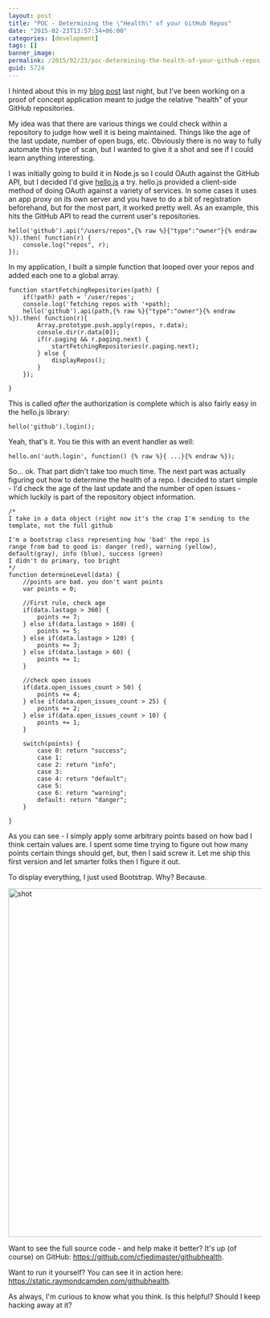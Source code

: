 ```yaml
---
layout: post
title: "POC - Determining the \"Health\" of your GitHub Repos"
date: "2015-02-23T13:57:34+06:00"
categories: [development]
tags: []
banner_image: 
permalink: /2015/02/23/poc-determining-the-health-of-your-github-repos
guid: 5724
---
```


I hinted about this in my <a href="http://www.raymondcamden.com/2015/02/22/static-site-hosting-on-google-cloud">blog post</a> last night, but I've been working on a proof of concept application meant to judge the relative "health" of your GitHub repositories. 

<!--more-->

My idea was that there are various things we could check within a repository to judge how well it is being maintained. Things like the age of the last update, number of open bugs, etc. Obviously there is no way to fully automate this type of scan, but I wanted to give it a shot and see if I could learn anything interesting.

I was initially going to build it in Node.js so I could OAuth against the GitHub API, but I decided I'd give <a href="http://adodson.com/hello.js/">hello.js</a> a try. hello.js provided a client-side method of doing OAuth against a variety of services. In some cases it uses an app proxy on its own server and you have to do a bit of registration beforehand, but for the most part, it worked pretty well. As an example, this hits the GitHub API to read the current user's repositories.

<pre><code class="language-javascript">hello('github').api("/users/repos",{% raw %}{"type":"owner"}{% endraw %}).then( function(r) {
    console.log("repos", r);
});</code></pre>

In my application, I built a simple function that looped over your repos and added each one to a global array.

<pre><code class="language-javascript">function startFetchingRepositories(path) {
    if(!path) path = '/user/repos';
    console.log('fetching repos with '+path);
    hello('github').api(path,{% raw %}{"type":"owner"}{% endraw %}).then( function(r){
        Array.prototype.push.apply(repos, r.data);
        console.dir(r.data[0]);
        if(r.paging && r.paging.next) {
            startFetchingRepositories(r.paging.next);   
        } else {
            displayRepos();   
        }
    });

}</code></pre>

This is called <i>after</i> the authorization is complete which is also fairly easy in the hello.js library:

<pre><code class="language-javascript">hello('github').login();</code></pre>

Yeah, that's it. You tie this with an event handler as well:

<pre><code class="language-javascript">hello.on('auth.login', function() {% raw %}{ ...}{% endraw %});</code></pre>

So... ok. That part didn't take too much time. The next part was actually figuring out how to determine the health of a repo. I decided to start simple - I'd check the age of the last update and the number of open issues - which luckily is part of the repository object information.

<pre><code class="language-javascript">&#x2F;*
I take in a data object (right now it&#x27;s the crap I&#x27;m sending to the template, not the full github

I&#x27;m a bootstrap class representing how &#x27;bad&#x27; the repo is
range from bad to good is: danger (red), warning (yellow), default(gray), info (blue), success (green)
I didn&#x27;t do primary, too bright
*&#x2F;
function determineLevel(data) {
    &#x2F;&#x2F;points are bad. you don&#x27;t want points
    var points = 0;
    
    &#x2F;&#x2F;First rule, check age
    if(data.lastago &gt; 360) {
        points += 7;
    } else if(data.lastago &gt; 160) {
        points += 5;
    } else if(data.lastago &gt; 120) {
        points += 3;
    } else if(data.lastago &gt; 60) {
        points += 1;
    }

    &#x2F;&#x2F;check open issues
    if(data.open_issues_count &gt; 50) {
        points += 4;
    } else if(data.open_issues_count &gt; 25) {
        points += 2;
    } else if(data.open_issues_count &gt; 10) {
        points += 1;   
    }
    
    switch(points) {
        case 0: return &quot;success&quot;;
        case 1:
        case 2: return &quot;info&quot;;
        case 3:
        case 4: return &quot;default&quot;;
        case 5:
        case 6: return &quot;warning&quot;;
        default: return &quot;danger&quot;;    
    }
    
}</code></pre>

As you can see - I simply apply some arbitrary points based on how bad I think certain values are. I spent some time trying to figure out how many points certain things should get, but, then I said screw it. Let me ship this first version and let smarter folks then I figure it out.

To display everything, I just used Bootstrap. Why? Because. 

<a href="http://www.raymondcamden.com/wp-content/uploads/2015/02/shot.png"><img src="https://static.raymondcamden.com/images/wp-content/uploads/2015/02/shot.png" alt="shot" width="850" height="694" class="alignnone size-full wp-image-5725" /></a>

Want to see the full source code - and help make it better? It's up (of course) on GitHub: <a href="https://github.com/cfjedimaster/githubhealth">https://github.com/cfjedimaster/githubhealth</a>. 

Want to run it yourself? You can see it in action here: <a href="https://static.raymondcamden.com/githubhealth">https://static.raymondcamden.com/githubhealth</a>.

As always, I'm curious to know what you think. Is this helpful? Should I keep hacking away at it?